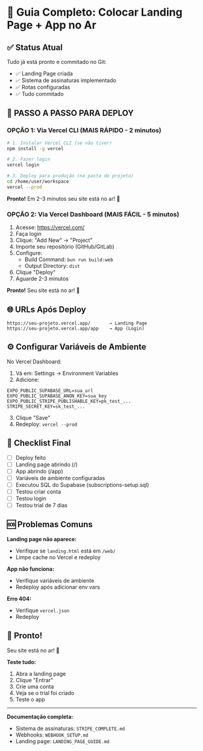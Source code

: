 # 🚀 Guia Completo: Colocar Landing Page + App no Ar

## ✅ Status Atual

Tudo já está pronto e commitado no Git:
- ✅ Landing Page criada
- ✅ Sistema de assinaturas implementado
- ✅ Rotas configuradas
- ✅ Tudo commitado

## 🚀 PASSO A PASSO PARA DEPLOY

### OPÇÃO 1: Via Vercel CLI (MAIS RÁPIDO - 2 minutos)

```bash
# 1. Instalar Vercel CLI (se não tiver)
npm install -g vercel

# 2. Fazer login
vercel login

# 3. Deploy para produção (na pasta do projeto)
cd /home/user/workspace
vercel --prod
```

**Pronto!** Em 2-3 minutos seu site está no ar! 🎉

### OPÇÃO 2: Via Vercel Dashboard (MAIS FÁCIL - 5 minutos)

1. Acesse: https://vercel.com/
2. Faça login
3. Clique: "Add New" → "Project"
4. Importe seu repositório (GitHub/GitLab)
5. Configure:
   - Build Command: `bun run build:web`
   - Output Directory: `dist`
6. Clique "Deploy"
7. Aguarde 2-3 minutos

**Pronto!** Seu site está no ar! 🎉

## 🌐 URLs Após Deploy

```
https://seu-projeto.vercel.app/       → Landing Page
https://seu-projeto.vercel.app/app    → App (Login)
```

## ⚙️ Configurar Variáveis de Ambiente

No Vercel Dashboard:

1. Vá em: Settings → Environment Variables
2. Adicione:

```
EXPO_PUBLIC_SUPABASE_URL=sua_url
EXPO_PUBLIC_SUPABASE_ANON_KEY=sua_key
EXPO_PUBLIC_STRIPE_PUBLISHABLE_KEY=pk_test_...
STRIPE_SECRET_KEY=sk_test_...
```

3. Clique "Save"
4. Redeploy: `vercel --prod`

## 🎯 Checklist Final

- [ ] Deploy feito
- [ ] Landing page abrindo (/)
- [ ] App abrindo (/app)
- [ ] Variáveis de ambiente configuradas
- [ ] Executou SQL do Supabase (subscriptions-setup.sql)
- [ ] Testou criar conta
- [ ] Testou login
- [ ] Testou trial de 7 dias

## 🆘 Problemas Comuns

**Landing page não aparece:**
- Verifique se `landing.html` está em `/web/`
- Limpe cache no Vercel e redeploy

**App não funciona:**
- Verifique variáveis de ambiente
- Redeploy após adicionar env vars

**Erro 404:**
- Verifique `vercel.json`
- Redeploy

## 🎉 Pronto!

Seu site está no ar! 🚀

**Teste tudo:**
1. Abra a landing page
2. Clique "Entrar"
3. Crie uma conta
4. Veja se o trial foi criado
5. Teste o app

---

**Documentação completa:**
- Sistema de assinaturas: `STRIPE_COMPLETE.md`
- Webhooks: `WEBHOOK_SETUP.md`
- Landing page: `LANDING_PAGE_GUIDE.md`
